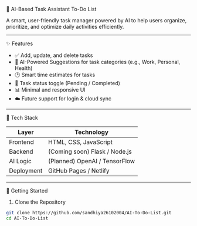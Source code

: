 🧠 AI-Based Task Assistant To-Do List

A smart, user-friendly task manager powered by AI to help users organize, prioritize, and optimize daily activities efficiently.

---

✨ Features

- ✅ Add, update, and delete tasks
- 🧠 AI-Powered Suggestions for task categories (e.g., Work, Personal, Health)
- 🕒 Smart time estimates for tasks
- 🔄 Task status toggle (Pending / Completed)
- 📊 Minimal and responsive UI
- ☁️ Future support for login & cloud sync

---

🧰 Tech Stack

| Layer       | Technology           |
|-------------|----------------------|
| Frontend    | HTML, CSS, JavaScript |
| Backend     | (Coming soon) Flask / Node.js |
| AI Logic    | (Planned) OpenAI / TensorFlow |
| Deployment  | GitHub Pages / Netlify |

---

🚀 Getting Started

1. Clone the Repository

```bash
git clone https://github.com/sandhiya26102004/AI-To-Do-List.git
cd AI-To-Do-List
